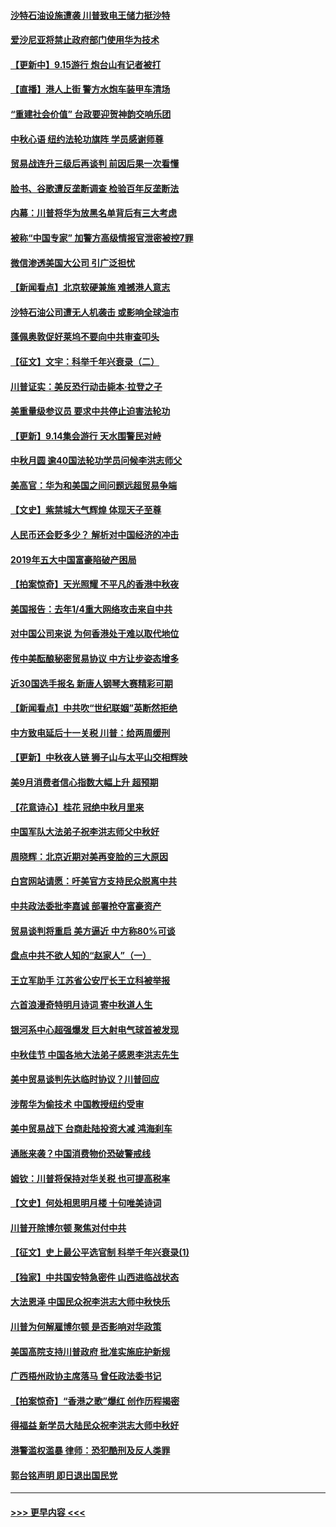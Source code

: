 #### [沙特石油设施遭袭 川普致电王储力挺沙特](../pages/nf4514/n11523346.md?t=09151711) 
#### [爱沙尼亚将禁止政府部门使用华为技术](../pages/nf4514/n11523296.md?t=09151711) 
#### [【更新中】9.15游行 炮台山有记者被打](../pages/nf4514/n11522570.md?t=09151711) 
#### [【直播】港人上街 警方水炮车装甲车清场](../pages/nf4514/n11517259.md?t=09151711) 
#### [“重建社会价值” 台政要迎贺神韵交响乐团](../pages/nf4514/n11523096.md?t=09151711) 
#### [中秋心语 纽约法轮功旗阵 学员感谢师尊](../pages/nf4514/n11519516.md?t=09151711) 
#### [贸易战连升三级后再谈判 前因后果一次看懂](../pages/nf4514/n11505903.md?t=09151711) 
#### [脸书、谷歌遭反垄断调查 检验百年反垄断法](../pages/nf4514/n11521546.md?t=09151711) 
#### [内幕：川普将华为放黑名单背后有三大考虑](../pages/nf4514/n11520165.md?t=09151711) 
#### [被称“中国专家” 加警方高级情报官泄密被控7罪](../pages/nf4514/n11521636.md?t=09151711) 
#### [微信渗透美国大公司 引广泛担忧](../pages/nf4514/n11521644.md?t=09151711) 
#### [【新闻看点】北京软硬兼施 难撼港人意志](../pages/nf4514/n11521449.md?t=09151711) 
#### [沙特石油公司遭无人机袭击 或影响全球油市](../pages/nf4514/n11521472.md?t=09151711) 
#### [蓬佩奥敦促好莱坞不要向中共审查叩头](../pages/nf4514/n11521327.md?t=09151711) 
#### [【征文】文宇：科举千年兴衰录（二）](../pages/nf4514/n11234376.md?t=09151711) 
#### [川普证实：美反恐行动击毙本·拉登之子](../pages/nf4514/n11521281.md?t=09151711) 
#### [美重量级参议员 要求中共停止迫害法轮功](../pages/nf4514/n11521196.md?t=09151711) 
#### [【更新】9.14集会游行 天水围警民对峙](../pages/nf4514/n11520606.md?t=09151711) 
#### [中秋月圆 逾40国法轮功学员问候李洪志师父](../pages/nf4514/n11518812.md?t=09151711) 
#### [美高官：华为和美国之间问题远超贸易争端](../pages/nf4514/n11519906.md?t=09151711) 
#### [【文史】紫禁城大气辉煌 体现天子至尊](../pages/nf4514/n8032195.md?t=09151711) 
#### [人民币还会贬多少？ 解析对中国经济的冲击](../pages/nf4514/n11505371.md?t=09151711) 
#### [2019年五大中国富豪陷破产困局](../pages/nf4514/n11505396.md?t=09151711) 
#### [【拍案惊奇】天光照耀 不平凡的香港中秋夜](../pages/nf4514/n11520365.md?t=09151711) 
#### [美国报告：去年1/4重大网络攻击来自中共](../pages/nf4514/n11520128.md?t=09151711) 
#### [对中国公司来说 为何香港处于难以取代地位](../pages/nf4514/n11520232.md?t=09151711) 
#### [传中美酝酿秘密贸易协议 中方让步姿态增多](../pages/nf4514/n11519948.md?t=09151711) 
#### [近30国选手报名 新唐人钢琴大赛精彩可期](../pages/nf4514/n11515402.md?t=09151711) 
#### [【新闻看点】中共吹“世纪联姻”英断然拒绝](../pages/nf4514/n11519729.md?t=09151711) 
#### [中方致电延后十一关税 川普：给两周缓刑](../pages/nf4514/n11519697.md?t=09151711) 
#### [【更新】中秋夜人链 狮子山与太平山交相辉映](../pages/nf4514/n11517995.md?t=09151711) 
#### [美9月消费者信心指数大幅上升 超预期](../pages/nf4514/n11519503.md?t=09151711) 
#### [【花意诗心】桂花 冠绝中秋月里来](../pages/nf4514/n11514533.md?t=09151711) 
#### [中国军队大法弟子祝李洪志师父中秋好](../pages/nf4514/n11519158.md?t=09151711) 
#### [周晓辉：北京近期对美再变脸的三大原因](../pages/nf4514/n11517537.md?t=09151711) 
#### [白宫网站请愿：吁美官方支持民众脱离中共](../pages/nf4514/n11512429.md?t=09151711) 
#### [中共政法委批李嘉诚 部署抢夺富豪资产](../pages/nf4514/n11519201.md?t=09151711) 
#### [贸易谈判将重启 美方逼近 中方称80%可谈](../pages/nf4514/n11517596.md?t=09151711) 
#### [盘点中共不欲人知的“赵家人”（一）](../pages/nf4514/n11517792.md?t=09151711) 
#### [王立军助手 江苏省公安厅长王立科被举报](../pages/nf4514/n11517714.md?t=09151711) 
#### [六首浪漫奇特明月诗词  寄中秋道人生](../pages/nf4514/n11498423.md?t=09151711) 
#### [银河系中心超强爆发 巨大射电气球首被发现](../pages/nf4514/n11518204.md?t=09151711) 
#### [中秋佳节 中国各地大法弟子感恩李洪志先生](../pages/nf4514/n11516216.md?t=09151711) 
#### [美中贸易谈判先达临时协议？川普回应](../pages/nf4514/n11517746.md?t=09151711) 
#### [涉帮华为偷技术 中国教授纽约受审](../pages/nf4514/n11515699.md?t=09151711) 
#### [美中贸易战下 台商赴陆投资大减 鸿海刹车](../pages/nf4514/n11517265.md?t=09151711) 
#### [通胀来袭？中国消费物价恐破警戒线](../pages/nf4514/n11517388.md?t=09151711) 
#### [姆钦：川普将保持对华关税 也可提高税率](../pages/nf4514/n11517240.md?t=09151711) 
#### [【文史】何处相思明月楼 十句唯美诗词](../pages/nf4514/n11498444.md?t=09151711) 
#### [川普开除博尔顿 聚焦对付中共](../pages/nf4514/n11517208.md?t=09151711) 
#### [【征文】史上最公平选官制 科举千年兴衰录(1)](../pages/nf4514/n11232880.md?t=09151711) 
#### [【独家】中共国安特急密件 山西进临战状态](../pages/nf4514/n11515358.md?t=09151711) 
#### [大法恩泽 中国民众祝李洪志大师中秋快乐](../pages/nf4514/n11514794.md?t=09151711) 
#### [川普为何解雇博尔顿 是否影响对华政策](../pages/nf4514/n11515314.md?t=09151711) 
#### [美国高院支持川普政府 批准实施庇护新规](../pages/nf4514/n11516348.md?t=09151711) 
#### [广西梧州政协主席落马 曾任政法委书记](../pages/nf4514/n11516040.md?t=09151711) 
#### [【拍案惊奇】“香港之歌”爆红 创作历程揭密](../pages/nf4514/n11515488.md?t=09151711) 
#### [得福益 新学员大陆民众祝李洪志大师中秋好](../pages/nf4514/n11515127.md?t=09151711) 
#### [港警滥权滥暴 律师：恐犯酷刑及反人类罪](../pages/nf4514/n11515317.md?t=09151711) 
#### [郭台铭声明 即日退出国民党](../pages/nf4514/n11515595.md?t=09151711) 

----
#### [ >>> 更早内容 <<< ](../indexes/nf4514-earlier.md)

